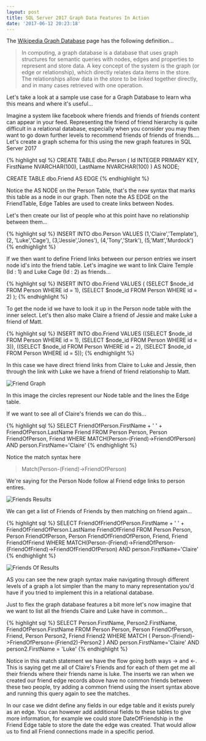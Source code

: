 ```yaml
---
layout: post
title: SQL Server 2017 Graph Data Features In Action
date: '2017-06-12 20:23:18'
---
```


The [Wikipedia Graph Database](https://en.wikipedia.org/wiki/Graph_database) page has the following definition...

> In computing, a graph database is a database that uses graph structures for semantic queries with nodes, edges and properties to represent and store data. A key concept of the system is the graph (or edge or relationship), which directly relates data items in the store. The relationships allow data in the store to be linked together directly, and in many cases retrieved with one operation.

Let's take a look at a sample use case for a Graph Database to learn wha this means and where it's useful...

Imagine a system like facebook where friends and friends of friends content can appear in your feed. Representing the friend of friend hierarchy is quite difficult in a relational database, especially when you consider you may then want to go down further levels to recommend friends of friends of friends.... Let's create a graph schema for this using the new graph features in SQL Server 2017

{% highlight sql %}
CREATE TABLE dbo.Person (
  Id INTEGER PRIMARY KEY, 
  FirstName NVARCHAR(100),
  LastName NVARCHAR(100)
) AS NODE;

CREATE TABLE dbo.Friend AS EDGE
{% endhighlight %}

Notice the AS NODE on the Person Table, that's the new syntax that marks this table as a node in our graph. Then note the AS EDGE on the FriendTable, Edge Tables are used to create links between Nodes.

Let's then create our list of people who at this point have no relationship between them...

{% highlight sql %}
INSERT INTO dbo.Person 
VALUES 
    (1,'Claire','Template'),
    (2, 'Luke','Cage'),
    (3,'Jessie','Jones'),
    (4,'Tony','Stark'),
    (5,'Matt','Murdock')
{% endhighlight %}

If we then want to define Friend links between our person entries  we insert node id's into the friend table. Let's imagine we want to link Claire Temple (Id : 1) and Luke Cage (Id : 2) as friends...

{% highlight sql %}
INSERT INTO dbo.Friend 
VALUES 
(
    (SELECT $node_id FROM Person WHERE id = 1), 
    (SELECT $node_id FROM Person WHERE id = 2)
);
{% endhighlight %}

To get the node id we have to look it up in the Person node table with the inner select. Let's then also make Claire a friend of Jessie and make Luke a friend of Matt.

{% highlight sql %}
INSERT INTO dbo.Friend 
VALUES 
((SELECT $node_id FROM Person WHERE id = 1), (SELECT $node_id FROM Person WHERE id = 3)),
((SELECT $node_id FROM Person WHERE id = 2), (SELECT $node_id FROM Person WHERE id = 5));
{% endhighlight %}

In this case we have direct friend links from Claire to Luke and Jessie, then through the link with Luke we have a friend of friend relationship to Matt.

![Friend Graph]({{site.url}}/content/images/2017-graph/graph.JPG)

In this image the circles represent our Node table and the lines the Edge table.

If we want to see all of Claire's friends we can do this...

{% highlight sql %}
SELECT 
    FriendOfPerson.FirstName + ' ' + FriendOfPerson.LastName Friend
FROM 
    Person Person, 
    Person FriendOfPerson, 
    Friend
WHERE 
    MATCH(Person-(Friend)->FriendOfPerson)
    AND person.FirstName='Claire'
{% endhighlight %}

Notice the match syntax here 

> Match(Person-(Friend)->FriendOfPerson)

We're saying for the Person Node follow al Friend edge links to person entires.

![Friends Results]({{site.url}}/content/images/2017-graph/friends.PNG)

We can get a list of Friends of Friends by then matching on friend again...

{% highlight sql %}
SELECT 
    FriendOfFriendOfPerson.FirstName + ' ' + FriendOfFriendOfPerson.LastName FriendOfFriend
FROM 
    Person Person, 
    Person FriendOfPerson, 
    Person FriendOfFriendOfPerson,
    Friend,
    Friend FriendOfFriend
WHERE
    MATCH(Person-(Friend)->FriendOfPerson-(FriendOfFriend)->FriendOfFriendOfPerson)
    AND person.FirstName='Claire'
{% endhighlight %}

![Friends Of Results]({{site.url}}/content/images/2017-graph/friend-of-friend.PNG)

AS you can see the new graph syntax make navigating through different levels of a graph a lot simpler than the many to many representation you'd have if you tried to implement this in a relational database.

Just to flex the graph database features a bit more let's now imagine that we want to list all the friends Claire and Luke have in common...

{% highlight sql %}
SELECT 
    Person.FirstName,
    Person2.FirstName,
    FriendOfPerson.FirstName
FROM 
    Person Person, 
    Person FriendOfPerson, 
    Friend,
    Person Person2, 
    Friend Friend2
WHERE 
    MATCH
    (
        Person-(Friend)->FriendOfPerson<-(Friend2)-Person2
    )
    AND person.FirstName='Claire'
    AND person2.FirstName = 'Luke'
{% endhighlight %}

Notice in this match statement we have the flow going both ways -> and <-. This is saying get me all of Claire's Friends and for each of them get me all their friends where their friends name is luke. The inserts we ran when we created our friend edge records above have no common friends between these two people, try adding a common friend using the insert syntax above and running this query again to see the matches.

In our case we didnt define any fields in our edge table and it exists purely as an edge. You can however add additional fields to these tables to give more information, for example we could store DateOfFriendship in the Friend Edge table to store the date the edge was created. That would allow us to find all Friend connections made in a specific period. 